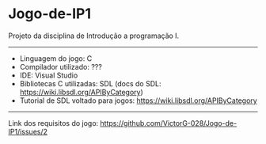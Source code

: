 # Jogo-de-IP1
Projeto da disciplina de Introdução a programação I.

---

- Linguagem do jogo: C
- Compilador utilizado: ???
- IDE: Visual Studio
- Bibliotecas C utilizadas: SDL (docs do SDL: https://wiki.libsdl.org/APIByCategory)
- Tutorial de SDL voltado para jogos: https://wiki.libsdl.org/APIByCategory

---

Link dos requisitos do jogo: https://github.com/VictorG-028/Jogo-de-IP1/issues/2
